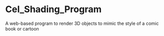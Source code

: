 # Cel_Shading_Program
A web-based program to render 3D objects to mimic the style of a comic book or cartoon

